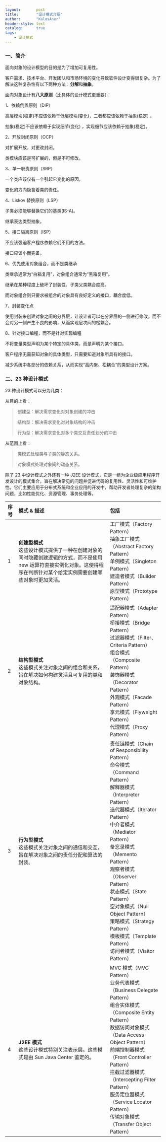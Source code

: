 ```yaml
---
layout:       post
title:        "设计模式介绍"
author:       "KalosAner"
header-style: text
catalog:      true
tags:
    - 设计模式
---
```


### 一、简介

面向对象的设计模型的目的是为了增加可复用性。

客户需求、技术平台、开发团队和市场环境的变化导致软件设计变得很复杂。为了解决这种复杂性有以下两种方法：**分解**和**抽象**。

面向对象设计有**八大原则**（比具体的设计模式更重要）：

 1、依赖倒置原则（DIP）

高层模块(稳定)不应该依赖于低层模块(变化)，二者都应该依赖于抽象(稳定) 。

抽象(稳定)不应该依赖于实现细节(变化) ，实现细节应该依赖于抽象(稳定)。

2、开放封闭原则（OCP）

对扩展开放，对更改封闭。

类模块应该是可扩展的，但是不可修改。

3、单一职责原则（SRP）

一个类应该仅有一个引起它变化的原因。

变化的方向隐含着类的责任。

4、Liskov 替换原则（LSP）

子类必须能够替换它们的基类(IS-A)。

继承表达类型抽象。

5、接口隔离原则（ISP）

不应该强迫客户程序依赖它们不用的方法。

接口应该小而完备。

6、优先使用对象组合，而不是类继承

类继承通常为“白箱复用”，对象组合通常为“黑箱复用”。

继承在某种程度上破坏了封装性，子类父类耦合度高。

而对象组合则只要求被组合的对象具有良好定义的接口，耦合度低。

7、封装变化点

使用封装来创建对象之间的分界层，让设计者可以在分界层的一侧进行修改，而不会对另一侧产生不良的影响，从而实现层次间的松耦合。

8、针对接口编程，而不是针对实现编程

不将变量类型声明为某个特定的具体类，而是声明为某个接口。

客户程序无需获知对象的具体类型，只需要知道对象所具有的接口。

减少系统中各部分的依赖关系，从而实现“高内聚、松耦合”的类型设计方案。

### 二、23 种设计模式

23 种设计模式可以分为几类：

从目的上看：

> 创建型：解决需求变化对对象创建的冲击
>
> 结构型：解决需求变化对对象结构的冲击
>
> 行为型：解决需求变化对多个类交互责任划分的冲击

从范围上看：

> 类模式处理类与子类的静态关系。
>
> 对象模式处理对象间的动态关系。

除了 23 中设计模式之外还有一种 J2EE 设计模式，它是一组为企业级应用程序开发设计的模式集合，旨在解决常见的问题并促进代码的复用性、灵活性和可维护性。它们主要应用于分布式系统和企业应用的开发中，帮助开发者处理复杂的架构问题，比如性能优化、资源管理、事务处理等。

| 序号 | 模式 & 描述                                                  | 包括                                                         |
| :--- | :----------------------------------------------------------- | :----------------------------------------------------------- |
| 1    | **创建型模式** <br />这些设计模式提供了一种在创建对象的同时隐藏创建逻辑的方式，而不是使用 new 运算符直接实例化对象。这使得程序在判断针对某个给定实例需要创建哪些对象时更加灵活。 | 工厂模式（Factory Pattern）<br />抽象工厂模式（Abstract Factory Pattern）<br />单例模式（Singleton Pattern）<br />建造者模式（Builder Pattern）<br />原型模式（Prototype Pattern） |
| 2    | **结构型模式** <br />这些模式关注对象之间的组合和关系，旨在解决如何构建灵活且可复用的类和对象结构。 | 适配器模式（Adapter Pattern）<br />桥接模式（Bridge Pattern）<br />过滤器模式（Filter、Criteria Pattern）<br />组合模式（Composite Pattern）<br />装饰器模式（Decorator Pattern）<br />外观模式（Facade Pattern）<br />享元模式（Flyweight Pattern）<br />代理模式（Proxy Pattern） |
| 3    | **行为型模式** <br />这些模式关注对象之间的通信和交互，旨在解决对象之间的责任分配和算法的封装。 | 责任链模式（Chain of Responsibility Pattern）<br />命令模式（Command Pattern）<br />解释器模式（Interpreter Pattern）<br />迭代器模式（Iterator Pattern）<br />中介者模式（Mediator Pattern）<br />备忘录模式（Memento Pattern）<br />观察者模式（Observer Pattern）<br />状态模式（State Pattern）<br />空对象模式（Null Object Pattern）<br />策略模式（Strategy Pattern）<br />模板模式（Template Pattern）<br />访问者模式（Visitor Pattern） |
| 4    | **J2EE 模式** <br />这些设计模式特别关注表示层。这些模式是由 Sun Java Center 鉴定的。 | MVC 模式（MVC Pattern）<br />业务代表模式（Business Delegate Pattern）<br />组合实体模式（Composite Entity Pattern）<br />数据访问对象模式（Data Access Object Pattern）<br/>前端控制器模式（Front Controller Pattern）<br />拦截过滤器模式（Intercepting Filter Pattern）<br />服务定位器模式（Service Locator Pattern）<br />传输对象模式（Transfer Object Pattern） |
